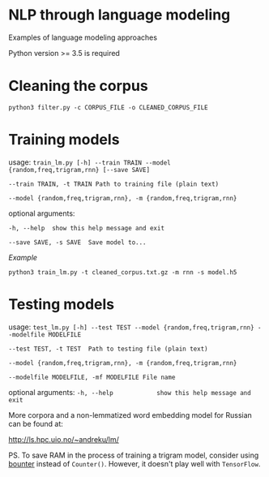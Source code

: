 # NLP through language modeling

Examples of language modeling approaches

Python version >= 3.5 is required

# Cleaning the corpus

`python3 filter.py -c CORPUS_FILE -o CLEANED_CORPUS_FILE`

# Training models

usage: `train_lm.py [-h] --train TRAIN --model {random,freq,trigram,rnn} [--save SAVE]`

  `--train TRAIN, -t TRAIN Path to training file (plain text)`

  `--model {random,freq,trigram,rnn}, -m {random,freq,trigram,rnn}`

optional arguments:

  `-h, --help  show this help message and exit`

  `--save SAVE, -s SAVE  Save model to...`

*Example*

`python3 train_lm.py -t cleaned_corpus.txt.gz -m rnn -s model.h5`

# Testing models

usage: `test_lm.py [-h] --test TEST --model {random,freq,trigram,rnn} --modelfile MODELFILE`

  `--test TEST, -t TEST  Path to testing file (plain text)`
  
  `--model {random,freq,trigram,rnn}, -m {random,freq,trigram,rnn}`
  
  `--modelfile MODELFILE, -mf MODELFILE File name`

optional arguments:
  `-h, --help            show this help message and exit`
  


More corpora and a non-lemmatized word embedding model for Russian can be found at: 

http://ls.hpc.uio.no/~andreku/lm/


PS. To save RAM in the process of training a trigram model, 
consider using [bounter](https://github.com/RaRe-Technologies/bounter) instead of `Counter()`.
However, it doesn't play well with `TensorFlow`.
